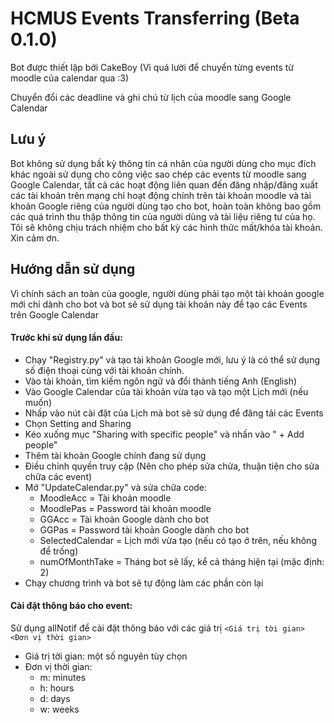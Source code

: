 # HCMUS Events Transferring (Beta 0.1.0)
Bot được thiết lập bởi CakeBoy (Vì quá lười để chuyển từng events từ moodle của calendar qua :3)

Chuyển đổi các deadline và ghi chú từ lịch của moodle sang Google Calendar

## Lưu ý
Bot không sử dụng bất kỳ thông tin cá nhân của người dùng cho mục đích khác ngoài sử dụng cho công việc sao chép các events từ moodle sang Google Calendar, tất cả các hoạt động liên quan đến đăng nhập/đăng xuất các tài khoản trên mạng chỉ hoạt động chính trên tài khoản moodle và tài khoản Google riêng của người dùng tạo cho bot, hoàn toàn không bao gồm các quá trình thu thập thông tin của người dùng và tài liệu riêng tư của họ. Tôi sẽ không chịu trách nhiệm cho bất kỳ các hình thức mất/khóa tài khoản.
Xin cảm ơn.
## Hướng dẫn sử dụng
Vì chính sách an toàn của google, người dùng phải tạo một tài khoản google mới chỉ dành cho bot và bot sẽ sử dụng tài khoản này để tạo các Events trên Google Calendar
#### Trước khi sử dụng lần đầu:
- Chạy "Registry.py" và tạo tài khoản Google mới, lưu ý là có thể sử dụng số điện thoại cùng với tài khoản chính.
- Vào tài khoản, tìm kiếm ngôn ngử và đổi thành tiếng Anh (English)
- Vào Google Calendar của tài khoản vừa tạo và tạo một Lịch mới (nếu muốn)
- Nhấp vào nút cài đặt của Lịch mà bot sẽ sử dụng để đăng tải các Events
- Chọn Setting and Sharing
- Kéo xuống mục "Sharing with specific people" và nhấn vào " + Add people"
- Thêm tài khoản Google chính đang sử dụng
- Điều chỉnh quyền truy cập (Nên cho phép sửa chửa, thuận tiện cho sửa chữa các event)
- Mở "UpdateCalendar.py" và sửa chữa code:
  + MoodleAcc = Tài khoản moodle
  + MoodlePas = Password tài khoản moodle
  + GGAcc = Tài khoản Google dành cho bot
  + GGPas = Password tài khoản Google dành cho bot
  + SelectedCalendar = Lịch mới vừa tạo (nếu có tạo ở trên, nếu không để trống)
  + numOfMonthTake = Tháng bot sẽ lấy, kể cả tháng hiện tại (mặc định: 2)
- Chạy chương trình và bot sẽ tự động làm các phần còn lại

#### Cài đặt thông báo cho event:
Sử dụng allNotif để cài đặt thông báo với các giá trị
        `<Giá trị tời gian>  <Đơn vị thời gian>`
- Giá trị tời gian: một số nguyên tùy chọn
- Đơn vị thời gian:
  + m: minutes
  + h: hours
  + d: days
  + w: weeks